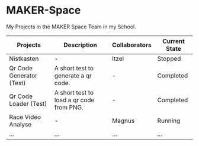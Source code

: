 # MAKER-Space
My Projects in the MAKER Space Team in my School.

| Projects                     | Description                              | Collaborators  | Current State    |
|------------------------------|------------------------------------------|----------------|------------------|
| Nistkasten                   | -                                        | Itzel          | Stopped          |
| Qr Code Generator (Test)     | A short test to generate a qr code.      | -              | Completed        |
| Qr Code Loader (Test)        | A short test to load a qr code from PNG. | -              | Completed        |
| Race Video Analyse           | -                                        | Magnus         | Running          |
| ...                          | ...                                      | ...            | ...              |
